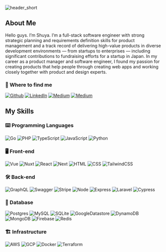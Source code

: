 ![header_short](https://user-images.githubusercontent.com/41677855/236652138-711dc2e7-6ae3-49fe-873a-ec8c1b9ff431.png)

## About Me

Hello guys. I’m Shuya.
I’m a full-stack software engineer with strong strategic planning and requirements definition skills for product management and a track record of delivering high-value products in diverse development environments — from startups to enterprises — including significant contributions to fundraising efforts for a startup in Japan.
In my career as a product manager and software engineer, I found my passion for creating products that help people through creating web apps and working closely together with product and design experts.

<h3>📲 Where to find me</h3>
<p><a href="https://github.com/shylabo" target="_blank"><img alt="Github" src="https://img.shields.io/badge/GitHub-%2312100E.svg?&style=for-the-badge&logo=Github&logoColor=white" /></a> <a href="https://www.linkedin.com/in/shuya-sonoda-696b02138/" target="_blank"><img alt="LinkedIn" src="https://img.shields.io/badge/linkedin-%230077B5.svg?&style=for-the-badge&logo=linkedin&logoColor=white" /></a> <a href="https://medium.com/@shuya.tech" target="_blank"><img alt="Medium" src="https://img.shields.io/badge/medium-%2312100E.svg?&style=for-the-badge&logo=medium&logoColor=white" /></a>
<a href="https://www.youtube.com/channel/UCuTyOPk1047ZWNadAE0mp1A/" target="_blank"><img alt="Medium" src="https://img.shields.io/badge/youtube-FF0000.svg?&style=for-the-badge&logo=youtube&logoColor=white" /></a>
</p>

## My Skills

### ⌨️ Programming Languages

![Go](https://img.shields.io/badge/-Go-000?logo=go)
![PHP](https://img.shields.io/badge/-PHP-000?logo=php)
![TypeScript](https://img.shields.io/badge/-TypeScript-000?&logo=TypeScript)
![JavaScript](https://img.shields.io/badge/-JavaScript-000?&logo=JavaScript)
![Python](https://img.shields.io/badge/-Python-000?&logo=Python)

### 🖥 Front-end

![Vue](https://img.shields.io/badge/-Vue.js-000?logo=vue.js)
![Nuxt](https://img.shields.io/badge/-Nuxt.js-000?logo=Nuxt.js)
![React](https://img.shields.io/badge/-React.js-000?logo=react)
![Next](https://img.shields.io/badge/-Next.js-000?logo=next.js)
![HTML](https://img.shields.io/badge/-HTML5-000?logo=html5)
![CSS](https://img.shields.io/badge/-CSS3-000?logo=css3&logoColor=274de5)
![TailwindCSS](https://img.shields.io/badge/-TailwindCSS-000?logo=tailwindcss)

### ️🛠️ Back-end

![GraphQL](https://img.shields.io/badge/-GraphQL-000?logo=graphql&logoColor=e10098)
![Swagger](https://img.shields.io/badge/-Swagger-000?logo=swagger)
![Stripe](https://img.shields.io/badge/-Stripe-000?logo=stripe&logoColor=635cff)
![Node](https://img.shields.io/badge/-Node.js-000?logo=node.js)
![Express](https://img.shields.io/badge/-Express-000?logo=express)
![Laravel](https://img.shields.io/badge/-Laravel-000?logo=laravel)
![Cypress](https://img.shields.io/badge/-Cypress-000?logo=Cypress&logoColor=26e19c)

### 📂 Database

![Postgres](https://img.shields.io/badge/-PostgreSQL-000?logo=postgresql)
![MySQL](https://img.shields.io/badge/-MySQL-000?logo=mysql)
![SQLite](https://img.shields.io/badge/-sqlite-000?logo=sqlite)
![GoogleDatastore](https://img.shields.io/badge/-Datastore-000?logo=googlecloud)
![DynamoDB](https://img.shields.io/badge/-DynamoDB-000?logo=amazondynamodb&logoColor=F90)
![MongoDB](https://img.shields.io/badge/-MongoDB-000?logo=mongodb)
![Firebase](https://img.shields.io/badge/-Firebase-000?logo=firebase)
![Redis](https://img.shields.io/badge/-Redis-000?&logo=Redis)

### 🏗️ Infrastructure

![AWS](https://img.shields.io/badge/-AWS-000?&logo=Amazon-AWS&logoColor=F90)
![GCP](https://img.shields.io/badge/-GCP-000?&logo=Google-Cloud)
![Docker](https://img.shields.io/badge/-Docker-000?&logo=Docker)
![Terraform](https://img.shields.io/badge/-Terraform-000?&logo=Terraform&logoColor=7b42bc)
